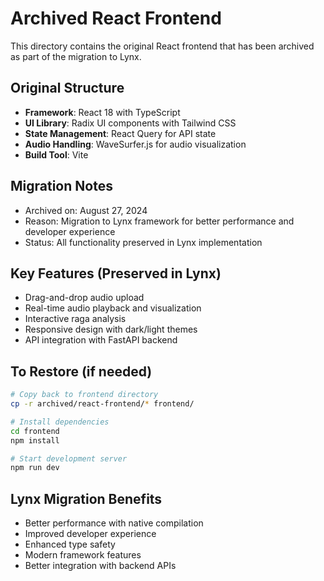 # Archived React Frontend

This directory contains the original React frontend that has been archived as part of the migration to Lynx.

## Original Structure
- **Framework**: React 18 with TypeScript
- **UI Library**: Radix UI components with Tailwind CSS
- **State Management**: React Query for API state
- **Audio Handling**: WaveSurfer.js for audio visualization
- **Build Tool**: Vite

## Migration Notes
- Archived on: August 27, 2024
- Reason: Migration to Lynx framework for better performance and developer experience
- Status: All functionality preserved in Lynx implementation

## Key Features (Preserved in Lynx)
- Drag-and-drop audio upload
- Real-time audio playback and visualization
- Interactive raga analysis
- Responsive design with dark/light themes
- API integration with FastAPI backend

## To Restore (if needed)
```bash
# Copy back to frontend directory
cp -r archived/react-frontend/* frontend/

# Install dependencies
cd frontend
npm install

# Start development server
npm run dev
```

## Lynx Migration Benefits
- Better performance with native compilation
- Improved developer experience
- Enhanced type safety
- Modern framework features
- Better integration with backend APIs 